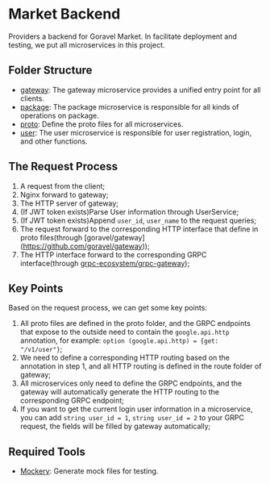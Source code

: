 # Market Backend

Providers a backend for Goravel Market. In facilitate deployment and testing, we put all microservices in this project.

## Folder Structure

- [gateway](gateway/README.md): The gateway microservice provides a unified entry point for all clients.
- [package](package/README.md): The package microservice is responsible for all kinds of operations on package.
- [proto](proto/README.md): Define the proto files for all microservices.
- [user](user/README.md): The user microservice is responsible for user registration, login, and other functions.

## The Request Process

1. A request from the client;
2. Nginx forward to gateway;
3. The HTTP server of gateway;
4. (If JWT token exists)Parse User information through UserService;
5. (If JWT token exists)Append `user_id`, `user_name` to the request queries;
6. The request forward to the corresponding HTTP interface that define in proto files(through [goravel/gateway]
(https://github.com/goravel/gateway));
7. The HTTP interface forward to the corresponding GRPC interface(through [grpc-ecosystem/grpc-gateway](https://github.com/grpc-ecosystem/grpc-gateway));

## Key Points

Based on the request process, we can get some key points:

1. All proto files are defined in the proto folder, and the GRPC endpoints that expose to the outside need to 
   contain the `google.api.http` annotation, for example: `option (google.api.http) = {get: "/v1/user"}`;
2. We need to define a corresponding HTTP routing based on the annotation in step 1, and all HTTP routing is 
   defined in the route folder of gateway;
3. All microservices only need to define the GRPC endpoints, and the gateway will automatically generate the 
   HTTP routing to the corresponding GRPC endpoint;
4. If you want to get the current login user information in a microservice, you can add `string user_id = 1`, 
   `string user_id = 2` to your GRPC request, the fields will be filled by gateway automatically; 

## Required Tools

- [Mockery](https://vektra.github.io/mockery/latest/installation/#github-release): Generate mock files for testing.
